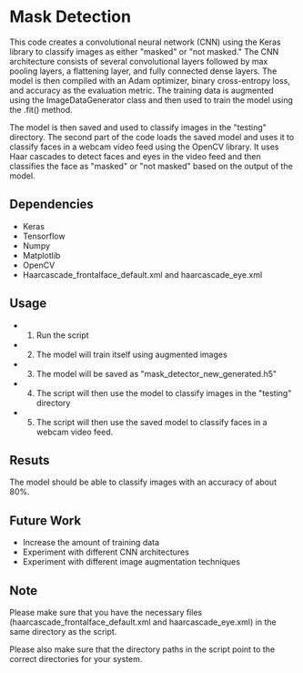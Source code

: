 # Mask Detection

This code creates a convolutional neural network (CNN) using the Keras library to classify images as either "masked" or "not masked." The CNN architecture consists of several convolutional layers followed by max pooling layers, a flattening layer, and fully connected dense layers. The model is then compiled with an Adam optimizer, binary cross-entropy loss, and accuracy as the evaluation metric. The training data is augmented using the ImageDataGenerator class and then used to train the model using the .fit() method. 

The model is then saved and used to classify images in the "testing" directory. The second part of the code loads the saved model and uses it to classify faces in a webcam video feed using the OpenCV library. It uses Haar cascades to detect faces and eyes in the video feed and then classifies the face as "masked" or "not masked" based on the output of the model.



## Dependencies

* Keras
* Tensorflow
* Numpy
* Matplotlib
* OpenCV
* Haarcascade_frontalface_default.xml and haarcascade_eye.xml
  
## Usage

* 1. Run the script
* 2. The model will train itself using augmented images
* 3. The model will be saved as "mask_detector_new_generated.h5"
* 4. The script will then use the model to classify images in the "testing" directory
* 5. The script will then use the saved model to classify faces in a webcam video feed.

## Resuts

The model should be able to classify images with an accuracy of about 80%.

## Future Work

* Increase the amount of training data
* Experiment with different CNN architectures
* Experiment with different image augmentation techniques

## Note

Please make sure that you have the necessary files (haarcascade_frontalface_default.xml and haarcascade_eye.xml) in the same directory as the script.

Please also make sure that the directory paths in the script point to the correct directories for your system.
